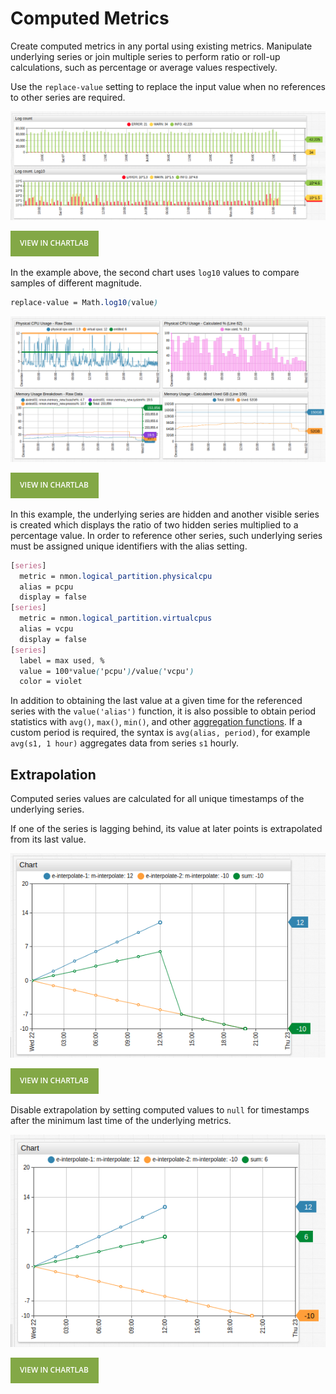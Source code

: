 # Computed Metrics

Create computed metrics in any portal using existing metrics. Manipulate underlying series or join multiple series to perform ratio or roll-up  calculations, such as percentage or average values respectively.

Use the `replace-value` setting to replace the input value when no references to other series are required.

![](./images/replace-value1.png)

[![](./images/button.png)](https://apps.axibase.com/chartlab/2f607d1b/12/#)

In the example above, the second chart uses `log10` values to compare samples of different magnitude.

```css
replace-value = Math.log10(value)
```

![](./images/computed-metrics2.png)

[![](./images/button.png)](https://apps.axibase.com/chartlab/e0e0be77)

In this example, the underlying series are hidden and another visible series is created which displays the ratio of two hidden series multiplied to a percentage value. In order to reference other series, such underlying series must be assigned unique identifiers with the alias setting.

```css
[series]
  metric = nmon.logical_partition.physicalcpu
  alias = pcpu
  display = false
[series]
  metric = nmon.logical_partition.virtualcpus
  alias = vcpu
  display = false
[series]
  label = max used, %
  value = 100*value('pcpu')/value('vcpu')
  color = violet
```

In addition to obtaining the last value at a given time for the referenced series with the `value('alias')` function, it is also possible to obtain period statistics with `avg()`, `max()`, `min()`, and other [aggregation functions](./aggregators.md). If a custom period is required, the syntax is `avg(alias, period)`, for example `avg(s1, 1 hour)` aggregates data from series `s1` hourly.

## Extrapolation

Computed series values are calculated for all unique timestamps of the underlying series.

If one of the series is lagging behind, its value at later points is extrapolated from its last value.

![](./images/extrapolate.png)

[![](./images/button.png)](https://apps.axibase.com/chartlab/6d3f044c/2/)

Disable extrapolation by setting computed values to `null` for timestamps after the minimum last time of the underlying metrics.

![](./images/extrapolate2.png)

[![](./images/button.png)](https://apps.axibase.com/chartlab/6d3f044c)